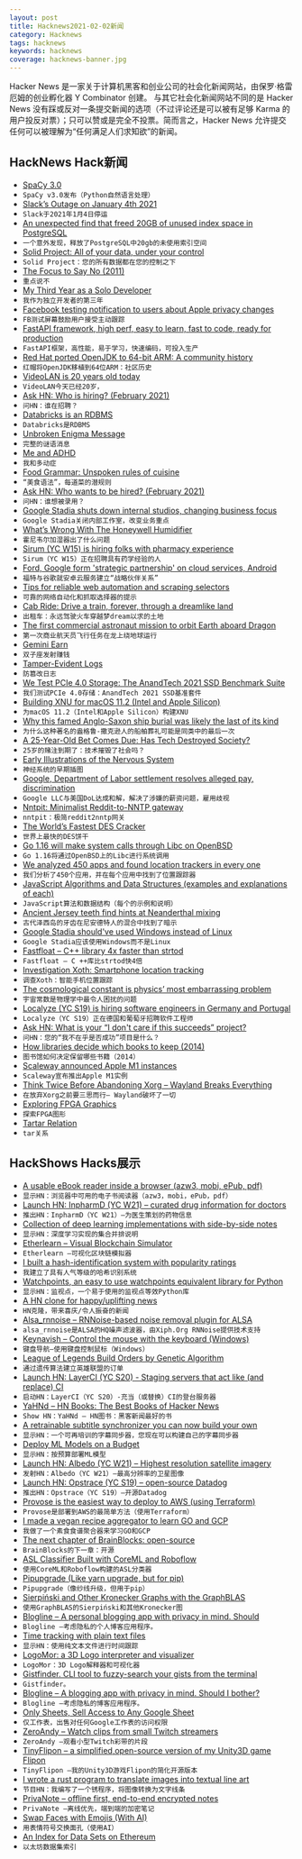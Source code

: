```yaml
---
layout: post
title: Hacknews2021-02-02新闻
category: Hacknews
tags: hacknews
keywords: hacknews
coverage: hacknews-banner.jpg
---
```


Hacker News 是一家关于计算机黑客和创业公司的社会化新闻网站，由保罗·格雷厄姆的创业孵化器 Y Combinator 创建。
与其它社会化新闻网站不同的是 Hacker News 没有踩或反对一条提交新闻的选项（不过评论还是可以被有足够 Karma 的用户投反对票）；只可以赞或是完全不投票。简而言之，Hacker News 允许提交任何可以被理解为“任何满足人们求知欲”的新闻。

## HackNews Hack新闻


- [SpaCy 3.0](https://github.com/explosion/spaCy/releases/tag/v3.0.0)
- `SpaCy v3.0发布（Python自然语言处理）`
- [Slack’s Outage on January 4th 2021](https://slack.engineering/slacks-outage-on-january-4th-2021/)
- `Slack于2021年1月4日停运`
- [An unexpected find that freed 20GB of unused index space in PostgreSQL](https://hakibenita.com/postgresql-unused-index-size)
- `一个意外发现，释放了PostgreSQL中20gb的未使用索引空间`
- [Solid Project: All of your data, under your control](https://solidproject.org/)
- `Solid Project：您的所有数据都在您的控制之下`
- [The Focus to Say No (2011)](https://fs.blog/2011/09/steve-jobs-saying-no/)
- `重点说不`
- [My Third Year as a Solo Developer](https://mtlynch.io/solo-developer-year-3/)
- `我作为独立开发者的第三年`
- [Facebook testing notification to users about Apple privacy changes](https://www.axios.com/facebook-notification-apple-privacy-changes-39092ba5-25e4-4e83-87ff-81967733f919.html)
- `FB测试屏幕鼓励用户接受主动跟踪`
- [FastAPI framework, high perf, easy to learn, fast to code, ready for production](https://fastapi.tiangolo.com/)
- `FastAPI框架，高性能，易于学习，快速编码，可投入生产`
- [Red Hat ported OpenJDK to 64-bit ARM: A community history](https://developers.redhat.com/blog/2021/02/01/how-red-hat-ported-openjdk-to-64-bit-arm-a-community-history/)
- `红帽将OpenJDK移植到64位ARM：社区历史`
- [VideoLAN is 20 years old today](https://www.videolan.org/press/videolan-20.html)
- `VideoLAN今天已经20岁，`
- [Ask HN: Who is hiring? (February 2021)](item?id=25989764)
- `问HN：谁在招聘？ `
- [Databricks is an RDBMS](https://fivetran.com/blog/databricks-is-an-rdbms)
- `Databricks是RDBMS`
- [Unbroken Enigma Message](https://enigma.hoerenberg.com/index.php?cat=Unbroken)
- `完整的谜语消息`
- [Me and ADHD](https://www.linkedin.com/pulse/adhd-me-ish-verduzco/)
- `我和多动症`
- [Food Grammar: Unspoken rules of cuisine](https://www.atlasobscura.com/articles/do-italians-eat-spaghetti-and-meatballs)
- `“美食语法”，每道菜的潜规则`
- [Ask HN: Who wants to be hired? (February 2021)](item?id=25989762)
- `问HN：谁想被录用？ `
- [Google Stadia shuts down internal studios, changing business focus](https://kotaku.com/google-stadia-shuts-down-internal-studios-changing-bus-1846146761)
- `Google Stadia关闭内部工作室，改变业务重点`
- [What’s Wrong With The Honeywell Humidifier](https://angelalashbrook.medium.com/whats-wrong-with-the-honeywell-humidifier-f165284aeaa4)
- `霍尼韦尔加湿器出了什么问题`
- [Sirum (YC W15) is hiring folks with pharmacy experience](item?id=25993873)
- `Sirum（YC W15）正在招聘具有药学经验的人`
- [Ford, Google form 'strategic partnership' on cloud services, Android](https://www.detroitnews.com/story/business/autos/ford/2021/02/01/ford-google-form-six-year-strategic-partnership/4337504001/)
- `福特与谷歌就安卓云服务建立“战略伙伴关系”`
- [Tips for reliable web automation and scraping selectors](https://medium.com/brick-by-brick/7-bite-sized-tips-for-reliable-web-automation-and-scraping-selectors-2612bc4de2a1)
- `可靠的网络自动化和抓取选择器的提示`
- [Cab Ride: Drive a train, forever, through a dreamlike land](https://powersaurus.itch.io/cab-ride)
- `出租车：永远驾驶火车穿越梦dream以求的土地`
- [The first commercial astronaut mission to orbit Earth aboard Dragon](https://www.spacex.com/updates/inspiration-4-mission/)
- `第一次商业航天员飞行任务在龙上绕地球运行`
- [Gemini Earn](https://www.gemini.com/earn)
- `双子座发射赚钱`
- [Tamper-Evident Logs](https://transparency.dev/)
- `防篡改日志`
- [We Test PCIe 4.0 Storage: The AnandTech 2021 SSD Benchmark Suite](https://www.anandtech.com/print/16458/2021-ssd-benchmark-suite)
- `我们测试PCIe 4.0存储：AnandTech 2021 SSD基准套件`
- [Building XNU for macOS 11.2 (Intel and Apple Silicon)](https://kernelshaman.blogspot.com/2021/02/building-xnu-for-macos-112-intel-apple.html)
- `为macOS 11.2（Intel和Apple Silicon）构建XNU`
- [Why this famed Anglo-Saxon ship burial was likely the last of its kind](https://www.nationalgeographic.com/history/2021/01/famed-anglo-saxon-ship-burial-sutton-hoo-last-kind/)
- `为什么这种著名的盎格鲁-撒克逊人的船舶葬礼可能是同类中的最后一次`
- [A 25-Year-Old Bet Comes Due: Has Tech Destroyed Society?](https://www.wired.com/story/a-25-year-old-bet-comes-due-has-tech-destroyed-society/)
- `25岁的赌注到期了：技术摧毁了社会吗？`
- [Early Illustrations of the Nervous System](https://publicdomainreview.org/collection/illustrations-of-the-nervous-system-golgi-and-cajal)
- `神经系统的早期插图`
- [Google, Department of Labor settlement resolves alleged pay, discrimination](https://www.dol.gov/newsroom/releases/ofccp/ofccp20210201)
- `Google LLC与美国DoL达成和解，解决了涉嫌的薪资问题，雇用歧视`
- [Nntpit: Minimalist Reddit-to-NNTP gateway](https://github.com/taviso/nntpit)
- `nntpit：极简reddit2nntp网关`
- [The World’s Fastest DES Cracker](https://crack.sh/)
- `世界上最快的DES饼干`
- [Go 1.16 will make system calls through Libc on OpenBSD](https://utcc.utoronto.ca/~cks/space/blog/programming/Go116OpenBSDUsesLibc)
- `Go 1.16将通过OpenBSD上的Libc进行系统调用`
- [We analyzed 450 apps and found location trackers in every one](https://www.expressvpn.com/blog/digital-security-lab-location-trackers-smartphone-apps-research/)
- `我们分析了450个应用，并在每个应用中找到了位置跟踪器`
- [JavaScript Algorithms and Data Structures (examples and explanations of each)](https://github.com/trekhleb/javascript-algorithms/tree/master/src/data-structures/linked-list)
- `JavaScript算法和数据结构（每个的示例和说明）`
- [Ancient Jersey teeth find hints at Neanderthal mixing](https://www.bbc.com/news/science-environment-55882130)
- `古代泽西岛的牙齿在尼安德特人的混合中找到了暗示`
- [Google Stadia should've used Windows instead of Linux](http://ajit.dhiwal.com/2020/01/google-stadia-shouldve-used-windows.html)
- `Google Stadia应该使用Windows而不是Linux`
- [Fastfloat – C++ library 4x faster than strtod](https://github.com/fastfloat/fast_float)
- `Fastfloat – C ++库比strtod快4倍`
- [Investigation Xoth: Smartphone location tracking](https://www.expressvpn.com/digital-security-lab/investigation-xoth)
- `调查Xoth：智能手机位置跟踪`
- [The cosmological constant is physics’ most embarrassing problem](https://www.scientificamerican.com/article/the-cosmological-constant-is-physics-most-embarrassing-problem/)
- `宇宙常数是物理学中最令人困扰的问题`
- [Localyze (YC S19) is hiring software engineers in Germany and Portugal](https://localyzeapp.com/jobs/)
- `Localyze（YC S19）正在德国和葡萄牙招聘软件工程师`
- [Ask HN: What is your “I don't care if this succeeds” project?](item?id=25992782)
- `问HN：您的“我不在乎是否成功”项目是什么？`
- [How libraries decide which books to keep (2014)](https://medium.com/@fsgbooks/secrets-of-the-stacks-4ca8405f1e11)
- `图书馆如何决定保留哪些书籍（2014）`
- [Scaleway announced Apple M1 instances](https://www.scaleway.com/en/hello-m1/)
- `Scaleway宣布推出Apple M1实例`
- [Think Twice Before Abandoning Xorg – Wayland Breaks Everything](https://gist.github.com/probonopd/9feb7c20257af5dd915e3a9f2d1f2277)
- `在放弃Xorg之前要三思而行– Wayland破坏了一切`
- [Exploring FPGA Graphics](https://projectf.io/posts/fpga-graphics/)
- `探索FPGA图形`
- [Tartar Relation](https://en.wikipedia.org/wiki/Tartar_Relation)
- `tar关系`


## HackShows Hacks展示

- [ A usable eBook reader inside a browser (azw3, mobi, ePub, pdf)](https://www.loudreader.com)
- `显示HN：浏览器中可用的电子书阅读器（azw3，mobi，ePub，pdf）`
- [Launch HN: InpharmD (YC W21) – curated drug information for doctors](item?id=25957775)
- `推出HN：InpharmD（YC W21）–为医生策划的药物信息`
- [ Collection of deep learning implementations with side-by-side notes](https://nn.labml.ai)
- `显示HN：深度学习实现的集合并排说明`
- [ Etherlearn – Visual Blockchain Simulator](https://etherlearn.cryptizens.io)
- `Etherlearn –可视化区块链模拟器`
- [ I built a hash-identification system with popularity ratings](https://github.com/HashPals/Name-That-Hash)
- `我建立了具有人气等级的哈希识别系统`
- [ Watchpoints, an easy to use watchpoints equivalent library for Python](https://github.com/gaogaotiantian/watchpoints)
- `显示HN：监视点，一个易于使用的监视点等效Python库`
- [ A HN clone for happy/uplifting news](https://www.happinews.co/)
- `HN克隆，带来喜庆/令人振奋的新闻`
- [ Alsa_rnnoise – RNNoise-based noise removal plugin for ALSA](https://sr.ht/~arsen/alsa_rnnoise/)
- `alsa_rnnoise是ALSA的HQ噪声滤波器，由Xiph.Org RNNoise提供技术支持`
- [ Keynavish – Control the mouse with the keyboard (Windows)](https://github.com/lesderid/keynavish)
- `键盘导航–使用键盘控制鼠标（Windows）`
- [ League of Legends Build Orders by Genetic Algorithm](https://www.lolsolved.gg/builds/)
- `通过遗传算法建立英雄联盟的订单`
- [Launch HN: LayerCI (YC S20) - Staging servers that act like (and replace) CI](item?id=25979941)
- `启动HN：LayerCI（YC S20）-充当（或替换）CI的登台服务器`
- [ YaHNd – HN Books: The Best Books of Hacker News](https://yahnd.com/books/)
- `Show HN：YaHNd – HN图书：黑客新闻最好的书`
- [ A retrainable subtitle synchronizer you can now build your own](https://subaligner.readthedocs.io/)
- `显示HN：一个可再培训的字幕同步器，您现在可以构建自己的字幕同步器`
- [ Deploy ML Models on a Budget](https://github.com/ebhy/budgetml)
- `显示HN：按预算部署ML模型`
- [Launch HN: Albedo (YC W21) – Highest resolution satellite imagery](item?id=25989085)
- `发射HN：Albedo（YC W21）–最高分辨率的卫星图像`
- [Launch HN: Opstrace (YC S19) – open-source Datadog](item?id=25991485)
- `推出HN：Opstrace（YC S19）–开源Datadog`
- [ Provose is the easiest way to deploy to AWS (using Terraform)](https://provose.com/)
- `Provose是部署到AWS的最简单方法（使用Terraform）`
- [ I made a vegan recipe aggregator to learn GO and GCP](https://kalester.com)
- `我做了一个素食食谱聚合器来学习GO和GCP`
- [ The next chapter of BrainBlocks: open-source](https://bluepnume.medium.com/the-next-chapter-of-brainblocks-open-source-2a6c62c50b2c)
- `BrainBlocks的下一章：开源`
- [ ASL Classifier Built with CoreML and Roboflow](https://github.com/narner/ASL-Classifier-Demo)
- `使用CoreML和Roboflow构建的ASL分类器`
- [ Pipupgrade (Like yarn upgrade, but for pip)](https://github.com/achillesrasquinha/pipupgrade)
- `Pipupgrade（像纱线升级，但用于pip）`
- [ Sierpiński and Other Kronecker Graphs with the GraphBLAS](https://github.com/Graphegon/pygraphblas/blob/main/demo/Sierpinski-Graph.ipynb)
- `使用GraphBLAS的Sierpiński和其他Kronecker图`
- [ Blogline – A personal blogging app with privacy in mind. Should](item?id=25994158)
- `Blogline –考虑隐私的个人博客应用程序。`
- [ Time tracking with plain text files](https://github.com/jotaen/klog)
- `显示HN：使用纯文本文件进行时间跟踪`
- [ LogoMor: a 3D Logo interpreter and visualizer](https://github.com/kostasKar/logoMor)
- `LogoMor：3D Logo解释器和可视化器`
- [ Gistfinder. CLI tool to fuzzy-search your gists from the terminal](https://github.com/robdmc/gistfinder)
- `Gistfinder。 `
- [ Blogline – A blogging app with privacy in mind. Should I bother?](https://blogline.co)
- `Blogline –考虑隐私的博客应用程序。`
- [ Only Sheets, Sell Access to Any Google Sheet](https://onlysheets.xyz/)
- `仅工作表，出售对任何Google工作表的访问权限`
- [ ZeroAndy – Watch clips from small Twitch streamers](https://zeroandy.vercel.app/)
- `ZeroAndy –观看小型Twitch彩带的片段`
- [ TinyFlipon – a simplified,open-source version of my Unity3D game Flipon](https://github.com/valryon/flipon-tiny)
- `TinyFlipon –我的Unity3D游戏Flipon的简化开源版本`
- [ I wrote a rust program to translate images into textual line art](https://github.com/lf94/png2linetext)
- `节目HN：我编写了一个锈程序，将图像转换为文字线条`
- [ PrivaNote – offline first, end-to-end encrypted notes](https://privanote.xyz)
- `PrivaNote –离线优先，端到端的加密笔记`
- [ Swap Faces with Emojis (With AI)](https://emojuju.com)
- `用表情符号交换面孔（使用AI）`
- [ An Index for Data Sets on Ethereum](https://rugpullindex.com/)
- `以太坊数据集索引`

